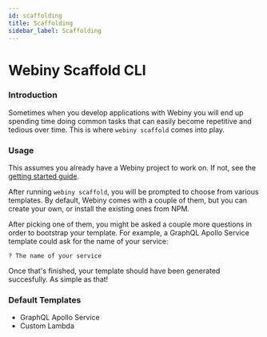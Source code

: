 ```yaml
---
id: scaffolding
title: Scaffolding
sidebar_label: Scaffolding
---
```


# Webiny Scaffold CLI

### Introduction
Sometimes when you develop applications with Webiny you will end up spending time doing common tasks that can easily become repetitive and tedious over time. This is where `webiny scaffold` comes into play.

### Usage
This assumes you already have a Webiny project to work on. If not, see the [getting started guide](/docs/get-started/quick-start).

After running `webiny scaffold`, you will be prompted to choose from various templates. By default, Webiny comes with a couple of them, but you can create your own, or install the existing ones from NPM.

After picking one of them, you might be asked a couple more questions in order to bootstrap your template. For example, a GraphQL Apollo Service template could ask for the name of your service:
```
? The name of your service
```

Once that's finished, your template should have been generated succesfully. As simple as that!

### Default Templates
* GraphQL Apollo Service
* Custom Lambda